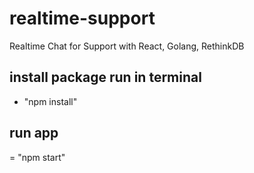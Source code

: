 # realtime-support
Realtime Chat for Support with React, Golang, RethinkDB

## install package run in terminal
- "npm install"

## run app
= "npm start"